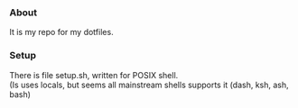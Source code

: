 ### About
It is my repo for my dotfiles.


### Setup
There is file setup.sh, written for POSIX shell.<br>
(Is uses locals, but seems all mainstream shells supports it (dash, ksh, ash, bash)<br>
